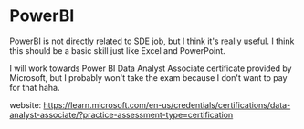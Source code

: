 # PowerBI

PowerBI is not directly related to SDE job, but I think it's really useful. I think this should be a basic skill just like Excel and PowerPoint.

I will work towards Power BI Data Analyst Associate certificate provided by Microsoft, but I probably won't take the exam because I don't want to pay for that haha.

website: https://learn.microsoft.com/en-us/credentials/certifications/data-analyst-associate/?practice-assessment-type=certification
